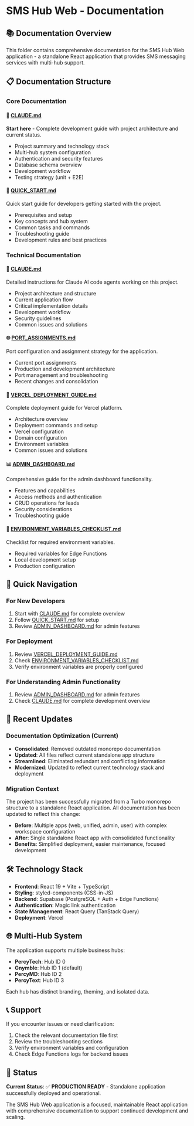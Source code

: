 # SMS Hub Web - Documentation

## 📚 Documentation Overview

This folder contains comprehensive documentation for the SMS Hub Web application - a standalone React application that provides SMS messaging services with multi-hub support.

## 📋 Documentation Structure

### Core Documentation

#### 🎯 [CLAUDE.md](./CLAUDE.md)

**Start here** - Complete development guide with project architecture and current status.

- Project summary and technology stack
- Multi-hub system configuration
- Authentication and security features
- Database schema overview
- Development workflow
- Testing strategy (unit + E2E)

#### 🚀 [QUICK_START.md](./QUICK_START.md)

Quick start guide for developers getting started with the project.

- Prerequisites and setup
- Key concepts and hub system
- Common tasks and commands
- Troubleshooting guide
- Development rules and best practices

### Technical Documentation

#### 🔧 [CLAUDE.md](./CLAUDE.md)

Detailed instructions for Claude AI code agents working on this project.

- Project architecture and structure
- Current application flow
- Critical implementation details
- Development workflow
- Security guidelines
- Common issues and solutions

#### 🌐 [PORT_ASSIGNMENTS.md](./PORT_ASSIGNMENTS.md)

Port configuration and assignment strategy for the application.

- Current port assignments
- Production and development architecture
- Port management and troubleshooting
- Recent changes and consolidation

#### 🚀 [VERCEL_DEPLOYMENT_GUIDE.md](./VERCEL_DEPLOYMENT_GUIDE.md)

Complete deployment guide for Vercel platform.

- Architecture overview
- Deployment commands and setup
- Vercel configuration
- Domain configuration
- Environment variables
- Common issues and solutions

#### 📊 [ADMIN_DASHBOARD.md](./ADMIN_DASHBOARD.md)

Comprehensive guide for the admin dashboard functionality.

- Features and capabilities
- Access methods and authentication
- CRUD operations for leads
- Security considerations
- Troubleshooting guide

#### 🔐 [ENVIRONMENT_VARIABLES_CHECKLIST.md](./ENVIRONMENT_VARIABLES_CHECKLIST.md)

Checklist for required environment variables.

- Required variables for Edge Functions
- Local development setup
- Production configuration

## 🎯 Quick Navigation

### For New Developers

1. Start with [CLAUDE.md](./CLAUDE.md) for complete overview
2. Follow [QUICK_START.md](./QUICK_START.md) for setup
3. Review [ADMIN_DASHBOARD.md](./ADMIN_DASHBOARD.md) for admin features

### For Deployment

1. Review [VERCEL_DEPLOYMENT_GUIDE.md](./VERCEL_DEPLOYMENT_GUIDE.md)
2. Check [ENVIRONMENT_VARIABLES_CHECKLIST.md](./ENVIRONMENT_VARIABLES_CHECKLIST.md)
3. Verify environment variables are properly configured

### For Understanding Admin Functionality

1. Review [ADMIN_DASHBOARD.md](./ADMIN_DASHBOARD.md) for admin features
2. Check [CLAUDE.md](./CLAUDE.md) for complete development overview

## 🔄 Recent Updates

### Documentation Optimization (Current)

- **Consolidated**: Removed outdated monorepo documentation
- **Updated**: All files reflect current standalone app structure
- **Streamlined**: Eliminated redundant and conflicting information
- **Modernized**: Updated to reflect current technology stack and deployment

### Migration Context

The project has been successfully migrated from a Turbo monorepo structure to a standalone React application. All documentation has been updated to reflect this change:

- **Before**: Multiple apps (web, unified, admin, user) with complex workspace configuration
- **After**: Single standalone React app with consolidated functionality
- **Benefits**: Simplified deployment, easier maintenance, focused development

## 🛠️ Technology Stack

- **Frontend**: React 19 + Vite + TypeScript
- **Styling**: styled-components (CSS-in-JS)
- **Backend**: Supabase (PostgreSQL + Auth + Edge Functions)
- **Authentication**: Magic link authentication
- **State Management**: React Query (TanStack Query)
- **Deployment**: Vercel

## 🌐 Multi-Hub System

The application supports multiple business hubs:

- **PercyTech**: Hub ID 0
- **Gnymble**: Hub ID 1 (default)
- **PercyMD**: Hub ID 2
- **PercyText**: Hub ID 3

Each hub has distinct branding, theming, and isolated data.

## 📞 Support

If you encounter issues or need clarification:

1. Check the relevant documentation file first
2. Review the troubleshooting sections
3. Verify environment variables and configuration
4. Check Edge Functions logs for backend issues

## 🎯 Status

**Current Status**: ✅ **PRODUCTION READY** - Standalone application successfully deployed and operational.

The SMS Hub Web application is a focused, maintainable React application with comprehensive documentation to support continued development and scaling.
